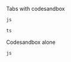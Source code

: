 Tabs with codesandbox

```js tabs codesandbox title="main.js"
js
```

```ts title="main.ts"
ts
```

Codesandbox alone

```js codesandbox
js
```
